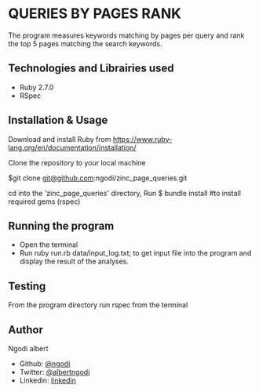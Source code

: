 QUERIES BY PAGES RANK
===================
The program measures keywords matching by pages per query and rank the top 5 pages matching the search keywords.

Technologies and Librairies used
---------------------------

*   Ruby 2.7.0
*   RSpec 

Installation & Usage
--------------------

Download and install Ruby from https://www.ruby-lang.org/en/documentation/installation/

Clone the repository to your local machine

$git clone git@github.com:ngodi/zinc_page_queries.git

cd into the 'zinc_page_queries' directory,
Run $ bundle install #to install required gems (rspec) 

Running the program
-------------------
- Open the terminal
- Run ruby run.rb data/input_log.txt;
   to get input file into the program and display the result of the analyses.

Testing
-------
From the program directory run rspec from the terminal

Author
------
Ngodi albert
- Github: [@ngodi](https://github.com/ngodi)
- Twitter: [@albertngodi](https://twitter.com/albertngodi)
- Linkedin: [linkedin](https://www.linkedin.com/in/albertngodi/)
